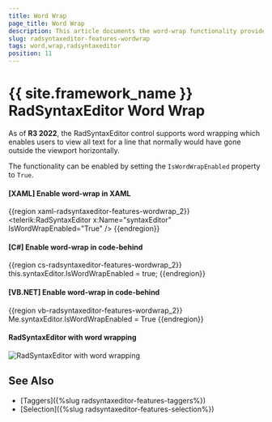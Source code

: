 ```yaml
---
title: Word Wrap
page_title: Word Wrap
description: This article documents the word-wrap functionality provided by the RadSyntaxEditor control.
slug: radsyntaxeditor-features-wordwrap
tags: word,wrap,radsyntaxeditor
position: 11
---
```


# {{ site.framework_name }} RadSyntaxEditor Word Wrap

As of **R3 2022**, the RadSyntaxEditor control supports word wrapping which enables users to view all text for a line that normally would have gone outside the viewport horizontally.

The functionality can be enabled by setting the `IsWordWrapEnabled` property to `True`.

#### [XAML] Enable word-wrap in XAML
{{region xaml-radsyntaxeditor-features-wordwrap_2}}
    <telerik:RadSyntaxEditor x:Name="syntaxEditor" IsWordWrapEnabled="True" />
{{endregion}}

#### [C#] Enable word-wrap in code-behind
{{region cs-radsyntaxeditor-features-wordwrap_2}}
    this.syntaxEditor.IsWordWrapEnabled = true;
{{endregion}}

#### [VB.NET] Enable word-wrap in code-behind
{{region vb-radsyntaxeditor-features-wordwrap_2}}
    Me.syntaxEditor.IsWordWrapEnabled = True
{{endregion}}

#### RadSyntaxEditor with word wrapping

![RadSyntaxEditor with word wrapping](images/syntaxeditor-wordwrap.png)

## See Also

* [Taggers]({%slug radsyntaxeditor-features-taggers%})
* [Selection]({%slug radsyntaxeditor-features-selection%})